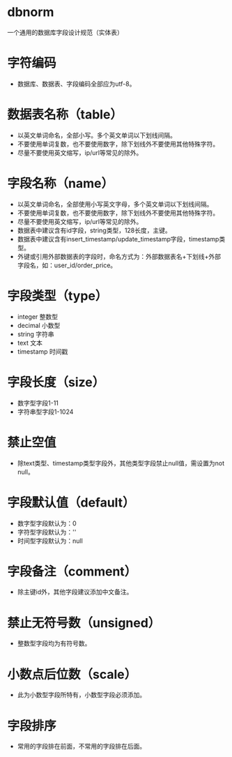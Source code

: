 # dbnorm
一个通用的数据库字段设计规范（实体表）

# 字符编码
- 数据库、数据表、字段编码全部应为utf-8。

# 数据表名称（table）
- 以英文单词命名，全部小写。多个英文单词以下划线间隔。
- 不要使用单词复数，也不要使用数字，除下划线外不要使用其他特殊字符。
- 尽量不要使用英文缩写，ip/url等常见的除外。

# 字段名称（name）
- 以英文单词命名，全部使用小写英文字母，多个英文单词以下划线间隔。
- 不要使用单词复数，也不要使用数字，除下划线外不要使用其他特殊字符。
- 尽量不要使用英文缩写，ip/url等常见的除外。
- 数据表中建议含有id字段，string类型，128长度，主键。
- 数据表中建议含有insert_timestamp/update_timestamp字段，timestamp类型。
- 外键或引用外部数据表的字段时，命名方式为：外部数据表名+下划线+外部字段名，如：user_id/order_price。

# 字段类型（type）
- integer 整数型
- decimal 小数型
- string 字符串
- text 文本
- timestamp 时间戳

# 字段长度（size）
- 数字型字段1-11
- 字符串型字段1-1024

# 禁止空值
- 除text类型、timestamp类型字段外，其他类型字段禁止null值，需设置为not null。

# 字段默认值（default）
- 数字型字段默认为：0
- 字符型字段默认为：''
- 时间型字段默认为：null

# 字段备注（comment）
- 除主键id外，其他字段建议添加中文备注。

# 禁止无符号数（unsigned）
- 整数型字段均为有符号数。

# 小数点后位数（scale）
- 此为小数型字段所特有，小数型字段必须添加。

# 字段排序
- 常用的字段排在前面，不常用的字段排在后面。
